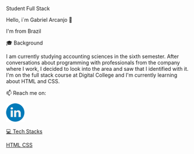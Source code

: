 Student Full Stack

Hello, i´m Gabriel Arcanjo 👋

I'm from Brazil

🎓 Background

I am currently studying accounting sciences in the sixth semester. After conversations about programming with professionals from the company where I work, I decided to look into the area and saw that I identified with it. I'm on the full stack course at Digital College and I'm currently learning about HTML and CSS.

📫 Reach me on:

<a href="https://www.linkedin.com/in/gabriel-arcanjo-37586b180"> <img src="linkedin.png" style="width: 50px;"/> 

💻 Tech Stacks

HTML CSS